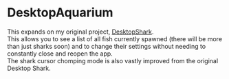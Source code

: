 # DesktopAquarium
 This expands on my original project, [DesktopShark](https://github.com/JJSnader/DesktopShark).  
 This allows you to see a list of all fish currently spawned (there will be more than just sharks soon)
 and to change their settings without needing to constantly close and reopen the app.  
 The shark cursor chomping mode is also vastly improved from the original Desktop Shark.
